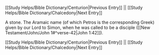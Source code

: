 [[Study Helps/Bible Dictionary/Centurion|Previous Entry]]  ||  [[Study Helps/Bible Dictionary/Chalcedony|Next Entry]]

 A stone. The Aramaic name (of which Petros is the corresponding Greek) given by our Lord to Simon, when he was called to be a disciple ([[New Testament/John/John 1#^verse-42|John 1:42]]).

[[Study Helps/Bible Dictionary/Centurion|Previous Entry]]  ||  [[Study Helps/Bible Dictionary/Chalcedony|Next Entry]]